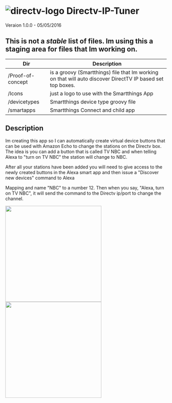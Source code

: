 # ![directv-logo](https://raw.githubusercontent.com/macmedia/Directv-IP-Tuner/master/Icons/DIRECTV.png) Directv-IP-Tuner
Veraion 1.0.0 - 05/05/2016


## This is not a _stable_ list of files. Im using this a staging area for files that Im working on.



Dir                | Description
-------------------|-----------------------------------------
/Proof-of-concept  | is a groovy (Smartthings) file that Im working on that will auto discover DirectTV IP based set top boxes.
/Icons             |  just a logo to use with the Smartthings App
/devicetypes       |  Smartthings device type groovy file
/smartapps         | Smartthings Connect and child app




## Description
Im creating this app so I can automatically create virtual device buttons that can be used with Amazon Echo to change the stations on the Directv box. The idea is you can add a button that is called TV NBC and when telling Alexa to "turn on TV NBC" the station will change to NBC.

After all your stations have been added you will need to give access to the newly created buttons in the Alexa smart app and then issue a "Discover new devices" command to Alexa

Mapping and name "NBC" to a number 12. Then when you say, "Alexa, turn on TV NBC", it will send the command to the Directv ip/port to change the channel.


<img src="https://raw.githubusercontent.com/macmedia/Directv-IP-Tuner/master/Icons/IMG_0141.png" width="300px">
<img src="https://raw.githubusercontent.com/macmedia/Directv-IP-Tuner/master/Icons/IMG_0143.PNG" width="300px">
